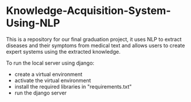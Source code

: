 # Knowledge-Acquisition-System-Using-NLP
This is a repository for our final graduation project, it uses NLP to extract diseases and their symptoms from medical text and allows users to create expert systems using the extracted knowledge.

To run the local server using django:

- create a virtual environment
- activate the virtual environment
- install the required libraries in "requirements.txt"
- run the django server
